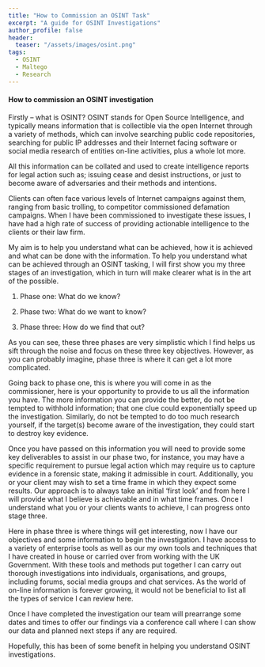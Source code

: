 ```yaml
---
title: "How to Commission an OSINT Task"
excerpt: "A guide for OSINT Investigations"
author_profile: false
header:
  teaser: "/assets/images/osint.png"
tags: 
  - OSINT
  - Maltego
  - Research
---
```


#### How to commission an OSINT investigation 


Firstly – what is OSINT? OSINT stands for Open Source Intelligence, and typically means information that is collectible via the open Internet through a variety of methods, which can involve searching public code repositories, searching for public IP addresses and their Internet facing software or social media research of entities on-line activities, plus a whole lot more.

All this information can be collated and used to create intelligence reports for legal action such as; issuing cease and desist instructions, or just to become aware of adversaries and their methods and intentions. 

Clients can often face various levels of Internet campaigns against them, ranging from basic trolling, to competitor commissioned defamation campaigns. When I have been commissioned to investigate these issues, I have had a high rate of success of providing actionable intelligence to the clients or their law firm. 

My aim is to help you understand what can be achieved, how it is achieved and what can be done with the information. 
To help you understand what can be achieved through an OSINT tasking, I will first show you my three stages of an investigation, which in turn will make clearer what is in the art of the possible. 

1. Phase one: What do we know? 

2. Phase two: What do we want to know? 

3. Phase three: How do we find that out? 

As you can see, these three phases are very simplistic which I find helps us sift through the noise and focus on these three key objectives. However, as you can probably imagine, phase three is where it can get a lot more complicated. 

Going back to phase one, this is where you will come in as the commissioner, here is your opportunity to provide to us all the information you have. The more information you can provide the better, do not be tempted to withhold information; that one clue could exponentially speed up the investigation. Similarly, do not be tempted to do too much research yourself, if the target(s) become aware of the investigation, they could start to destroy key evidence. 

Once you have passed on this information you will need to provide some key deliverables to assist in our phase two, for instance, you may have a specific requirement to pursue legal action which may require us to capture evidence in a forensic state, making it admissible in court. Additionally, you or your client may wish to set a time frame in which they expect some results. Our approach is to always take an initial ‘first look’ and from here I will provide what I believe is achievable and in what time frames. Once I understand what you or your clients wants to achieve, I can progress onto stage three. 

Here in phase three is where things will get interesting, now I have our objectives and some information to begin the investigation. I have access to a variety of enterprise tools as well as our my own tools and techniques that I have created in house or carried over from working with the UK Government. With these tools and methods put together I can carry out thorough investigations into individuals, organisations, and groups, including forums, social media groups and chat services. As the world of on-line information is forever growing, it would not be beneficial to list all the types of service I can review here. 

Once I have completed the investigation our team will prearrange some dates and times to offer our findings via a conference call where I can show our data and planned next steps if any are required.

Hopefully, this has been of some benefit in helping you understand OSINT investigations. 
